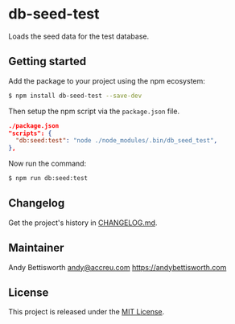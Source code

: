 # db-seed-test

Loads the seed data for the test database.

## Getting started

Add the package to your project using the npm ecosystem:

```bash
$ npm install db-seed-test --save-dev
```

Then setup the npm script via the `package.json` file.

```json
./package.json
"scripts": {
  "db:seed:test": "node ./node_modules/.bin/db_seed_test",
},
```

Now run the command:

```bash
$ npm run db:seed:test
```

## Changelog

Get the project's history in [CHANGELOG.md](CHANGELOG.md).

## Maintainer

Andy Bettisworth <andy@accreu.com> https://andybettisworth.com

## License

This project is released under the [MIT License](LICENSE.txt).
